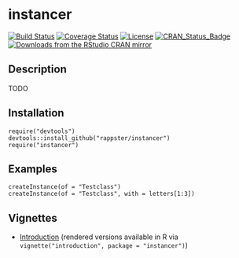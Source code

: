 instancer
======

[![Build Status](https://travis-ci.org/rappster/instancer.png)](https://travis-ci.org/rappster/instancer)
[![Coverage Status](https://img.shields.io/codecov/c/github/rappster/instancer/master.svg)](https://codecov.io/github/rappster/instancer?branch=master)
[![License](https://img.shields.io/badge/license-mit-brightgreen.svg?style=flat)](https://opensource.org/licenses/MIT)
[![CRAN_Status_Badge](http://www.r-pkg.org/badges/version/instancer)](http://cran.r-project.org/package=instancer)
[![Downloads from the RStudio CRAN mirror](http://cranlogs.r-pkg.org/badges/instancer)](http://cran.rstudio.com/package=instancer)

## Description

TODO

## Installation

```
require("devtools")
devtools::install_github("rappster/instancer")
require("instancer")
```
## Examples

```
createInstance(of = "Testclass")
createInstance(of = "Testclass", with = letters[1:3])
```

## Vignettes

- [Introduction](https://github.com/rappster/instancer/tree/master/vignettes/introduction.Rmd) (rendered versions available in R via `vignette("introduction", package = "instancer")`)
